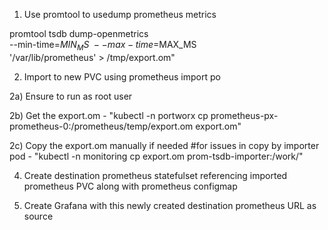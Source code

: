 1) Use promtool to usedump prometheus metrics

promtool tsdb dump-openmetrics \
            --min-time=$MIN_MS \
            --max-time=$MAX_MS \
            '/var/lib/prometheus' > /tmp/export.om"


2) Import to new PVC using prometheus import po
   
2a) Ensure to run as root user

2b) Get the export.om - "kubectl -n portworx cp prometheus-px-prometheus-0:/prometheus/temp/export.om export.om"

2c) Copy the export.om manually if needed #for issues in copy by importer pod - "kubectl -n monitoring cp export.om prom-tsdb-importer:/work/"

4) Create destination prometheus statefulset referencing imported prometheus PVC along with prometheus configmap

5) Create Grafana with this newly created destination prometheus URL as source
